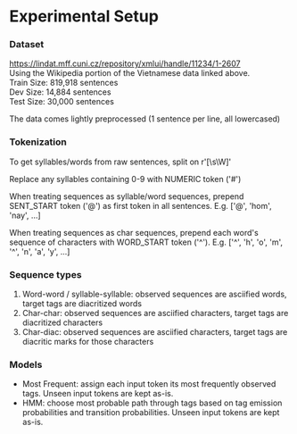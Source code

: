 # Experimental Setup
### Dataset
https://lindat.mff.cuni.cz/repository/xmlui/handle/11234/1-2607  
Using the Wikipedia portion of the Vietnamese data linked above.  
Train Size: 819,918 sentences  
Dev Size:   14,884 sentences  
Test Size:  30,000 sentences  

The data comes lightly preprocessed (1 sentence per line, all lowercased) 
### Tokenization
To get syllables/words from raw sentences, split on r'[\s\W]'

Replace any syllables containing 0-9 with NUMERIC token ('#')

When treating sequences as syllable/word sequences, prepend SENT_START token ('@') as first token in all sentences. E.g. ['@', 'hom', 'nay', ...]

When treating sequences as char sequences, prepend each word's sequence of characters with WORD_START token ('^'). E.g. ['^', 'h', 'o', 'm', '^', 'n', 'a', 'y', ...]

### Sequence types
1. Word-word / syllable-syllable: observed sequences are asciified words, target tags are diacritized words
2. Char-char: observed sequences are asciified characters, target tags are diacritized characters
3. Char-diac: observed sequences are asciified characters, target tags are diacritic marks for those characters

### Models
- Most Frequent: assign each input token its most frequently observed tags. Unseen input tokens are kept as-is.
- HMM: choose most probable path through tags based on tag emission probabilities and transition probabilities. Unseen input tokens are kept as-is.